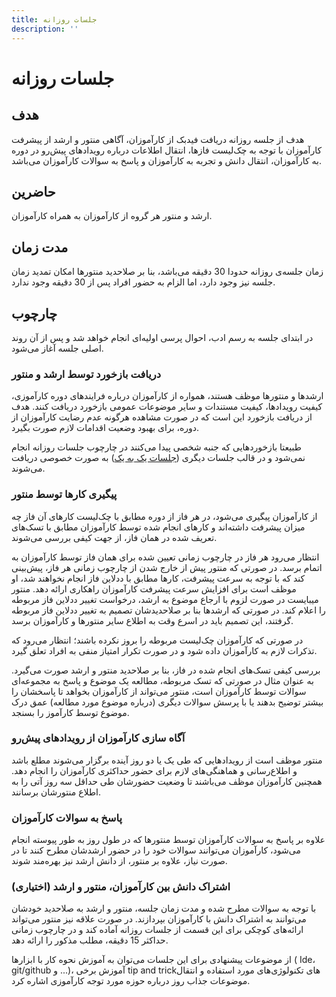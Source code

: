 ```yaml
---
title: جلسات روزانه
description: ''
---
```


# جلسات روزانه

## هدف

هدف از جلسه روزانه دریافت فیدبک از کارآموزان، آگاهی منتور و ارشد از پیشرفت کارآموزان با توجه به چک‌‌‌لیست فازها، انتقال
اطلاعات درباره رویدادهای پیش‌رو در دوره به کارآموزان، انتقال دانش و تجربه به کارآموزان و پاسخ به سوالات کارآموزان
می‌باشد.

## حاضرین

ارشد و منتور هر گروه از کارآموزان به همراه کارآموزان.

## مدت زمان

زمان جلسه‌ی روزانه حدودا 30 دقیقه می‌باشد، بنا بر صلاحدید منتورها امکان تمدید زمان جلسه نیز وجود دارد، اما الزام به حضور
افراد پس از 30 دقیقه وجود ندارد.

## چارچوب

در ابتدای جلسه به رسم ادب، احوال پرسی اولیه‌ای انجام خواهد شد و پس از آن روند اصلی جلسه آغاز می‌شود.

### دریافت بازخورد توسط ارشد و منتور

ارشدها و منتورها موظف هستند، همواره از کارآموزان درباره فرایندهای دوره کارآموزی، کیفیت رویدادها، کیفیت مستندات و سایر
موضوعات عمومی
بازخورد دریافت کنند. هدف از دریافت بازخورد این است که در صورت مشاهده هرگونه عدم رضایت کارآموزان از دوره، برای بهبود
وضعیت اقدامات لازم صورت بگیرد.

طبیعتا بازخوردهایی که جنبه شخصی پیدا می‌کنند در
چارچوب جلسات روزانه انجام نمی‌شود و در قالب جلسات دیگری
([جلسات یک به یک](04-1-1.md))
به صورت خصوصی دریافت می‌شوند.

### پیگیری کارها توسط منتور

از کارآموزان پیگیری می‌شود، در هر فاز از دوره مطابق با چک‌لیست کارهای آن فاز چه میزان پیشرفت داشته‌اند و کارهای انجام
شده
توسط کارآموزان مطابق با تسک‌های تعریف شده در همان فاز، از جهت کیفی بررسی می‌شوند.

انتظار می‌رود هر فاز در چارچوب زمانی تعیین شده برای همان فاز توسط کارآموزان به اتمام برسد.
در صورتی که منتور پیش از خارج شدن از چارچوب زمانی هر فاز، پیش‌بینی کند که با توجه به سرعت پیشرفت، کارها مطابق
با ددلاین فاز انجام نخواهند شد، او موظف است برای افزایش سرعت پیشرفت کارآموزان راهکاری ارائه
دهد. منتور میبایست در صورت لزوم با ارجاع موضوع به ارشد، درخواست تغییر ددلاین فاز مربوطه را اعلام کند. در صورتی که ارشدها
بنا بر
صلاحدیدشان تصمیم به تغییر ددلاین فاز مربوطه گرفتند، این تصمیم باید در اسرع وقت به اطلاع سایر منتورها و کارآموزان
برسد.

در صورتی که
کارآموزان چک‌لیست مربوطه را بروز نکرده باشند؛ انتظار می‌رود که تذکرات لازم به کارآموزان داده شود و در صورت تکرار امتیاز
منفی به افراد تعلق گیرد.

بررسی کیفی تسک‌های انجام شده در فاز، بنا بر صلاحدید منتور و ارشد صورت می‌گیرد. به عنوان مثال در صورتی که تسک مربوطه،
مطالعه یک موضوع و پاسخ به مجموعه‌ای سوالات توسط کارآموزان است، منتور می‌تواند از کارآموزان بخواهد تا پاسخشان را بیشتر
توضیح بدهند یا با پرسش سوالات دیگری (درباره موضوع مورد مطالعه) عمق درک موضوع توسط کارآموز را بسنجد.

### آگاه سازی کارآموزان از رویدادهای پیش‌رو

منتور موظف است از رویدادهایی که طی یک یا دو روز آینده برگزار می‌شوند مطلع باشد و اطلاع‌رسانی و هماهنگی‌های لازم برای
حضور حداکثری کارآموزان را
انجام دهد. همچنین کارآموزان موظف می‌باشند تا وضعیت حضورشان طی حداقل سه روز آتی را به اطلاع منتورشان برسانند.

### پاسخ به سوالات کارآموزان

علاوه بر پاسخ به سوالات کارآموزان توسط منتورها که در طول روز به طور پیوسته انجام می‌شود، کارآموزان می‌توانند سوالات خود
را در حضور
ارشدشان مطرح کنند تا در صورت نیاز، علاوه بر منتور، از دانش ارشد نیز بهره‌مند شوند.

### اشتراک دانش بین کارآموزان، منتور و ارشد (اختیاری)

با توجه به سوالات مطرح شده و مدت زمان جلسه، منتور و ارشد به صلاحدید خودشان می‌توانند به اشتراک دانش با کارآموزان
بپردازند.
در صورت علاقه نیز منتور می‌تواند ارائه‌های کوچکی برای این قسمت از جلسات روزانه آماده کند و در چارچوب زمانی حداکثر 15
دقیقه، مطلب
مذکور را ارائه دهد.

از موضوعات پیشنهادی برای این جلسات می‌توان به آموزش نحوه کار با ابزارها (
Ide،
git/github
و ...)، آموزش برخی
tip and trickهای
تکنولوژی‌های مورد استفاده و انتقال موضوعات جذاب روز درباره حوزه مورد توجه کارآموزی اشاره کرد.
